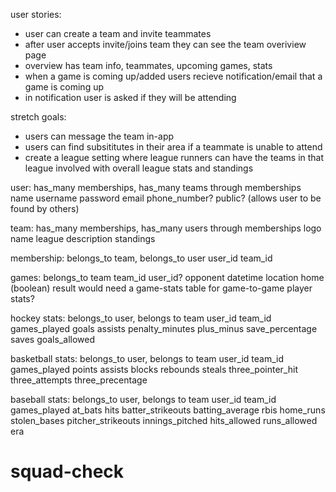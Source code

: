 user stories: 
- user can create a team and invite teammates 
- after user accepts invite/joins team they can see the team overiview page
- overview has team info, teammates, upcoming games, stats 
- when a game is coming up/added users recieve notification/email that a game is coming up 
- in notification user is asked if they will be attending

stretch goals:
- users can message the team in-app
- users can find subsititutes in their area if a teammate is unable to attend
- create a league setting where league runners can have the teams in that league involved with overall league stats and standings  

user: has_many memberships, has_many teams through memberships
name
username
password
email
phone_number?
public? (allows user to be found by others)

team: has_many memberships, has_many users through memberships
logo
name
league
description
standings

membership: belongs_to team, belongs_to user
user_id
team_id

games: belongs_to team
team_id
user_id?
opponent
datetime
location
home (boolean)
result
would need a game-stats table for game-to-game player stats?

hockey stats: belongs_to user, belongs to team
user_id
team_id
games_played
goals
assists
penalty_minutes
plus_minus
save_percentage
saves
goals_allowed

basketball stats: belongs_to user, belongs to team
user_id
team_id
games_played
points
assists
blocks
rebounds
steals
three_pointer_hit
three_attempts
three_precentage

baseball stats: belongs_to user, belongs to team
user_id
team_id
games_played
at_bats
hits
batter_strikeouts
batting_average
rbis
home_runs
stolen_bases
pitcher_strikeouts
innings_pitched
hits_allowed
runs_allowed
era

# squad-check
